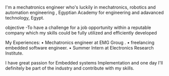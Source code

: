 
<!---
mhmoudramadan/mhmoudramadan is a ✨ special ✨ repository because its `README.md` (this file) appears on your GitHub profile.
You can click the Preview link to take a look at your changes.
--->
I'm a mechatronics engineer who's luckily in mechatronics, robotics and automation engineering , Egyptian Academy for engineering and adavanced technology, Egypt.

objective 
 	-To have a challenge for a job opportunity within a reputable company which 
    my skills could be fully utilized and efficiently developed

My Experiences:
  • Mechatronics engineer at EMG Groug .
  • freelancing embedded software engineer.
  • Summer Intern at Electronics Research Institute.

I have great passion for Embedded systems Implementation and one day I'll definitely be part of the
industry and contribute with my skills.
